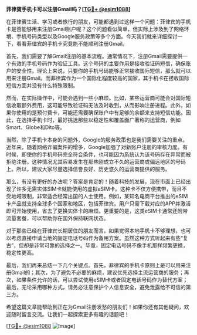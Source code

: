 **菲律賓手机卡可以注册Gmail吗？[[TG💪+ @esim1088](https://t.me/s/esim1088)]**

在菲律賓生活、学习或者旅行的朋友，可能都遇到过这样一个问题：菲律宾的手机卡是否能够用来注册Gmail账户呢？这个问题看似简单，但实际上涉及到了网络环境、手机号码类型以及Google服务政策等多个方面。今天我们就来详细探讨一下，看看菲律宾的手机卡究竟能不能顺利注册Gmail。

首先，我们需要了解Gmail注册的基本流程。通常情况下，注册Gmail需要提供一个有效的手机号码作为验证工具。这个号码的主要作用是接收验证码短信，确保账户的安全性。理论上来说，只要你的手机号码能够正常接收国际短信，那么就可以用来注册Gmail。而菲律宾作为一个国际化程度较高的国家，其手机卡在接收国际短信方面并没有什么特殊限制。

然而，在实际操作中，可能会遇到一些小麻烦。比如，某些运营商可能会对国际短信收取额外费用，这可能导致验证码无法及时收到，从而影响注册进程。此外，如果你使用的是预付费卡，可能还需要确保账户中有足够的余额来支持短信功能。因此，在选择手机卡时，最好挑选那些以稳定性和覆盖面广著称的运营商，例如Smart、Globe和Dito等。

当然，除了手机卡本身的问题外，Google的服务政策也是我们需要关注的重点。近年来，随着网络诈骗案件的增多，Google加强了对新账户注册的审核力度。有时候，即使你的手机号码完全符合条件，也可能因为系统认为该号码存在异常而被拒绝注册。这种情况尤其容易发生在那些刚成立不久的运营商或偏远地区的号码上。所以，建议大家尽量选择信誉良好、历史悠久的运营商提供的服务。

那么，有没有更好的办法呢？答案是肯定的！随着科技的发展，现在市面上已经出现了许多无需实体SIM卡就能使用的虚拟eSIM卡。这种卡不仅方便携带，而且不受地域限制，非常适合经常出国的人士使用。例如，某知名电商平台推出的eSIM卡产品就支持全球多个国家和地区，包括菲律宾。用户只需下载对应的APP并激活即可开始使用，省去了更换实体卡的麻烦。更重要的是，这类eSIM卡通常还附带流量套餐，可以帮助你在国外保持联网状态。

对于那些已经在菲律宾长期居住的朋友而言，如果觉得本地手机卡不够理想，也可以考虑直接申请当地的固定电话号码作为备用方案。虽然这种方式听起来有些“复古”，但却是非常可靠的选择之一。毕竟，固定电话号码不像手机那样频繁更换，稳定性更高。

最后，我们再来总结一下几个关键点。首先，菲律宾的手机卡原则上是可以用来注册Gmail的；其次，为了避免不必要的麻烦，建议优先选择主流运营商的服务；再次，如果条件允许的话，可以尝试使用eSIM卡或者固定电话号码作为替代方案；最后，无论采用哪种方式，请务必注意保护个人信息安全，避免泄露给不可信的第三方。

希望这篇文章能帮助到正在为Gmail注册发愁的朋友们！如果你还有其他疑问，欢迎随时留言交流。让我们一起探索更多有趣的话题吧！

[[TG💪+ @esim1088](https://t.me/s/esim1088) ![Image](https://i.postimg.cc/4NQfJmqS/Snipaste-2025-05-13-00-14-12.png)]